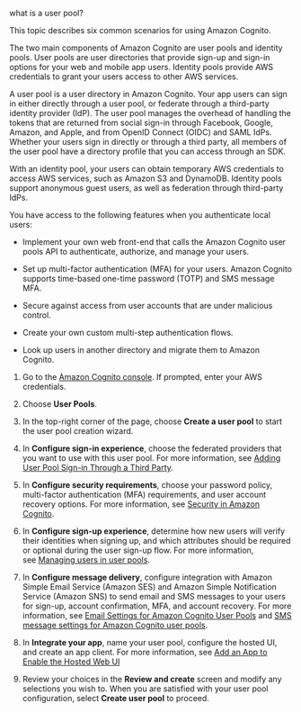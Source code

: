 what is a user pool?

This topic describes six common scenarios for using Amazon Cognito.

The two main components of Amazon Cognito are user pools and identity pools. User pools are user directories that provide sign-up and sign-in options for your web and mobile app users. Identity pools provide AWS credentials to grant your users access to other AWS services.

A user pool is a user directory in Amazon Cognito. Your app users can sign in either directly through a user pool, or federate through a third-party identity provider (IdP). The user pool manages the overhead of handling the tokens that are returned from social sign-in through Facebook, Google, Amazon, and Apple, and from OpenID Connect (OIDC) and SAML IdPs. Whether your users sign in directly or through a third party, all members of the user pool have a directory profile that you can access through an SDK.

With an identity pool, your users can obtain temporary AWS credentials to access AWS services, such as Amazon S3 and DynamoDB. Identity pools support anonymous guest users, as well as federation through third-party IdPs.

You have access to the following features when you authenticate local users:

* Implement your own web front-end that calls the Amazon Cognito user pools API to authenticate, authorize, and manage your users.

* Set up multi-factor authentication (MFA) for your users. Amazon Cognito supports time-based one-time password (TOTP) and SMS message MFA.
* Secure against access from user accounts that are under malicious control. 
* Create your own custom multi-step authentication flows. 
* Look up users in another directory and migrate them to Amazon Cognito.




1. Go to the [Amazon Cognito console](https://console.aws.amazon.com/cognito/home). If prompted, enter your AWS credentials.
    
2. Choose **User Pools**.
    
3. In the top-right corner of the page, choose **Create a user pool** to start the user pool creation wizard.
    
4. In **Configure sign-in experience**, choose the federated providers that you want to use with this user pool. For more information, see [Adding User Pool Sign-in Through a Third Party](https://docs.aws.amazon.com/cognito/latest/developerguide/cognito-user-pools-identity-federation.html).
5. In **Configure security requirements**, choose your password policy, multi-factor authentication (MFA) requirements, and user account recovery options. For more information, see [Security in Amazon Cognito](https://docs.aws.amazon.com/cognito/latest/developerguide/security.html).
    
6. In **Configure sign-up experience**, determine how new users will verify their identities when signing up, and which attributes should be required or optional during the user sign-up flow. For more information, see [Managing users in user pools](https://docs.aws.amazon.com/cognito/latest/developerguide/managing-users.html).
7.  In **Configure message delivery**, configure integration with Amazon Simple Email Service (Amazon SES) and Amazon Simple Notification Service (Amazon SNS) to send email and SMS messages to your users for sign-up, account confirmation, MFA, and account recovery. For more information, see [Email Settings for Amazon Cognito User Pools](https://docs.aws.amazon.com/cognito/latest/developerguide/user-pool-email.html) and [SMS message settings for Amazon Cognito user pools](https://docs.aws.amazon.com/cognito/latest/developerguide/user-pool-sms-settings.html).
    
8. In **Integrate your app**, name your user pool, configure the hosted UI, and create an app client. For more information, see [Add an App to Enable the Hosted Web UI](https://docs.aws.amazon.com/cognito/latest/developerguide/cognito-user-pools-configuring-app-integration.html)
    
9. Review your choices in the **Review and create** screen and modify any selections you wish to. When you are satisfied with your user pool configuration, select **Create user pool** to proceed.

